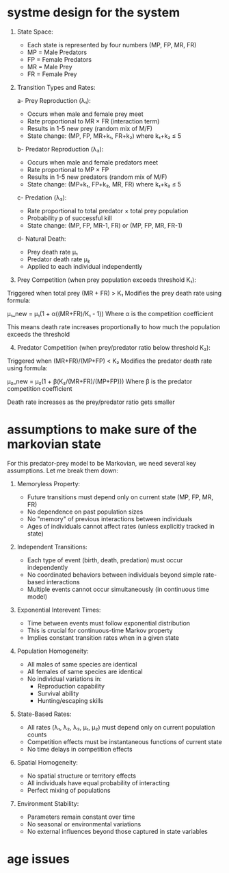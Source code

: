 # systme design for the system

1. State Space:
   - Each state is represented by four numbers (MP, FP, MR, FR)
   - MP = Male Predators
   - FP = Female Predators
   - MR = Male Prey
   - FR = Female Prey

2. Transition Types and Rates:

   a- Prey Reproduction (λ₁):
   - Occurs when male and female prey meet
   - Rate proportional to MR × FR (interaction term)
   - Results in 1-5 new prey (random mix of M/F)
   - State change: (MP, FP, MR+k₁, FR+k₂) where k₁+k₂ ≤ 5

   b- Predator Reproduction (λ₂):
   - Occurs when male and female predators meet
   - Rate proportional to MP × FP
   - Results in 1-5 new predators (random mix of M/F)
   - State change: (MP+k₁, FP+k₂, MR, FR) where k₁+k₂ ≤ 5

   c- Predation (λ₃):
   - Rate proportional to total predator × total prey population
   - Probability p of successful kill
   - State change: (MP, FP, MR-1, FR) or (MP, FP, MR, FR-1)

   d- Natural Death:
   - Prey death rate μ₁
   - Predator death rate μ₂
   - Applied to each individual independently

3. Prey Competition (when prey population exceeds threshold K₁):

Triggered when total prey (MR + FR) > K₁
Modifies the prey death rate using formula:

μ₁_new = μ₁(1 + α((MR+FR)/K₁ - 1))
Where α is the competition coefficient


This means death rate increases proportionally to how much the population exceeds the threshold


4. Predator Competition (when prey/predator ratio below threshold K₂):

Triggered when (MR+FR)/(MP+FP) < K₂
Modifies the predator death rate using formula:

μ₂_new = μ₂(1 + β(K₂/(MR+FR)/(MP+FP)))
Where β is the predator competition coefficient


Death rate increases as the prey/predator ratio gets smaller


# assumptions to make sure of the markovian state

For this predator-prey model to be Markovian, we need several key assumptions. Let me break them down:

1. Memoryless Property:
   - Future transitions must depend only on current state (MP, FP, MR, FR)
   - No dependence on past population sizes
   - No "memory" of previous interactions between individuals
   - Ages of individuals cannot affect rates (unless explicitly tracked in state)

2. Independent Transitions:
   - Each type of event (birth, death, predation) must occur independently
   - No coordinated behaviors between individuals beyond simple rate-based interactions
   - Multiple events cannot occur simultaneously (in continuous time model)

3. Exponential Interevent Times:
   - Time between events must follow exponential distribution
   - This is crucial for continuous-time Markov property
   - Implies constant transition rates when in a given state

4. Population Homogeneity:
   - All males of same species are identical
   - All females of same species are identical
   - No individual variations in:
     * Reproduction capability
     * Survival ability
     * Hunting/escaping skills

5. State-Based Rates:
   - All rates (λ₁, λ₂, λ₃, μ₁, μ₂) must depend only on current population counts
   - Competition effects must be instantaneous functions of current state
   - No time delays in competition effects

6. Spatial Homogeneity:
   - No spatial structure or territory effects
   - All individuals have equal probability of interacting
   - Perfect mixing of populations

7. Environment Stability:
   - Parameters remain constant over time
   - No seasonal or environmental variations
   - No external influences beyond those captured in state variables

# age issues 
